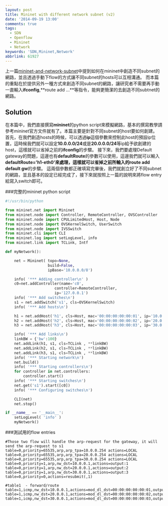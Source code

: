 ```yaml
---
layout: post
title: Mininet with different network subnet (v2)
date: '2014-09-19 13:00'
comments: true
tags:
  - SDN
  - Openflow
  - Mininet
  - Network
keywords: 'SDN,Mininet,Network'
abbrlink: 61927
---
```

上一篇[mininet-and-network-subnet](http://logdown.com/account/posts/203260-mininet-and-network-subnet/edit)中提到如何在mininet中創造不同subnet的網路，並且透過手動下flow的方式讓不同subnet的hosts可以互相溝通。
而本篇的重點在於提供另外一種方式來創造不同subnet的網路，讓研究者不需要再手動一直輸入**ifconfig**,**route add ...**等指令，能夠更簡潔的去創造不同subtnet的網路。

<!--more-->

Solution
--------
在本篇中，我們直接撰寫**mininet**的python script來模擬網路，基本的撰寫教學請參考mininet官方文件就有了。本篇主要是針對不同subnet的host要如何創建。
首先，在我們創造hosts的時候，可以透過**ip**這個參數來控制此host的預設ip位置，這時候我們就可以設定**10.0.0.0/24**或是**20.0.0.0/24**等ip給予欲創建的host，這樣就可以省掉之前的**ifconfig**的步驟。
接下來，我們要處理Default gateway的問題，這邊也有**defaultRoute**的參數可以使用，這邊我們就可以輸入**defaultRoute='h1-eth0'**來處理，這樣就可以省掉之前所輸入的**route add default gw**的步驟。
這兩個參數都正確填寫完畢後，我們就創立好了不同subnet的網路，並且基本的設定已經完成了，接下來就按照上一篇的說明來將flow entry給寫入switch即可。

###完整的mininet python script
``` python
#!/usr/bin/python

from mininet.net import Mininet
from mininet.node import Controller, RemoteController, OVSController
from mininet.node import CPULimitedHost, Host, Node
from mininet.node import OVSKernelSwitch, UserSwitch
from mininet.node import IVSSwitch
from mininet.cli import CLI
from mininet.log import setLogLevel, info
from mininet.link import TCLink, Intf

def myNetwork():

    net = Mininet( topo=None,
                   build=False,
                   ipBase='10.0.0.0/8')

    info( '*** Adding controller\n' )
    c0=net.addController(name='c0',
                      controller=RemoteController,
                      ip='127.0.0.1')
    info( '*** Add switches\n')
    s1 = net.addSwitch('s1', cls=OVSKernelSwitch)
    info( '*** Add hosts\n')

    h1 = net.addHost('h1', cls=Host, mac='00:00:00:00:00:01', ip='10.0.0.1/24', defaultRoute='h1-eth0')
    h2 = net.addHost('h2', cls=Host, mac='00:00:00:00:00:02', ip='20.0.0.1/24', defaultRoute='h2-eth0')
    h3 = net.addHost('h3', cls=Host, mac='00:00:00:00:00:03', ip='30.0.0.1/24', defaultRoute='h3-eth0')

    info( '*** Add links\n')
    linkBW = {'bw':100}
    net.addLink(h1, s1, cls=TCLink , **linkBW)
    net.addLink(h2, s1, cls=TCLink , **linkBW)
    net.addLink(h3, s1, cls=TCLink , **linkBW)
    info( '*** Starting network\n')
    net.build()
    info( '*** Starting controllers\n')
    for controller in net.controllers:
        controller.start()
    info( '*** Starting switches\n')
    net.get('s1').start([c0])
    info( '*** Configuring switches\n')

    CLI(net)
    net.stop()

if __name__ == '__main__':
    setLogLevel( 'info' )
    myNetwork()
```


###測試用的flow entries

```
#Those two flow will handle the arp-request for the gateway, it will send the arp-request to s1
table=0,priority=65535,arp,arp_tpa=10.0.0.254 actions=LOCAL
table=0,priority=65535,arp,arp_tpa=20.0.0.254 actions=LOCAL
table=0,priority=65535,arp,arp_tpa=30.0.0.254 actions=LOCAL
table=0,priority=1,arp,nw_dst=10.0.0.1,actions=output:1
table=0,priority=1,arp,nw_dst=20.0.0.1,actions=output:2
table=0,priority=1,arp,nw_dst=30.0.0.1,actions=output:3
table=0,priority=0,actions=resubmit(,1)

#table1  - forward/route
table=1,icmp,nw_dst=10.0.0.1,actions=mod_dl_dst=00:00:00:00:00:01,output:1
table=1,icmp,nw_dst=20.0.0.1,actions=mod_dl_dst=00:00:00:00:00:02,output:2
table=1,icmp,nw_dst=30.0.0.1,actions=mod_dl_dst=00:00:00:00:00:03,output:3
```
